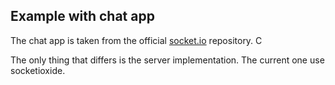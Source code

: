 ## Example with chat app

The chat app is taken from the official [socket.io](https://github.com/socketio/socket.io/blob/main/examples/chat) repository. C

The only thing that differs is the server implementation. The current one use socketioxide.